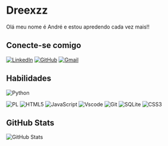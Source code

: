 
# Dreexzz
Olá meu nome é André e estou apredendo cada vez mais!!

## Conecte-se comigo
[![LinkedIn](https://img.shields.io/badge/LinkedIn-100000?style=for-the-badge&logo=linkedin&logoColor=fff)](https://www.linkedin.com/in//andré-fernandes-bessa/)
[![GitHub](https://img.shields.io/badge/GitHub-100000?style=for-the-badge&logo=github&logoColor=white)](https://github.com/Dreexzz)
[![Gmail](https://img.shields.io/badge/Gmail-100000?style=for-the-badge&logo=gmail&logoColor=fff)](mailto:dezinhobessa@gmail.com)

## Habilidades
![Python](https://img.shields.io/badge/python-100000?style=for-the-badge&logo=python&logoColor=fff)

![PL](https://img.shields.io/badge/PL%2FSQL-fff?style=for-the-badge&logo=oracle&logoColor=fff&labelColor=100000&color=100000)
![HTML5](https://img.shields.io/badge/HTML5-100000?style=for-the-badge&logo=html5&logoColor=fff)
![JavaScript](https://img.shields.io/badge/JavaScript-100000?style=for-the-badge&logo=javascript&logoColor=fff)
![Vscode](https://img.shields.io/badge/Vscode-100000?style=for-the-badge&logo=visual-studio-code&logoColor=white) ![Git](https://img.shields.io/badge/GIT-100000?style=for-the-badge&logo=git&logoColor=white)  ![SQLite](https://img.shields.io/badge/SQLite-100000?style=for-the-badge&logo=sqlite&logoColor=fff) ![CSS3](https://img.shields.io/badge/CSS3-100000?style=for-the-badge&logo=css3&logoColor=white)
## GitHub Stats
![GitHub Stats](https://github-readme-stats.vercel.app/api?username=Dreexzz&theme=transparent&bg_color=000&border_color=ffff&show_icons=true&icon_color=ffff&title_color=ffff&text_color=FFF)
